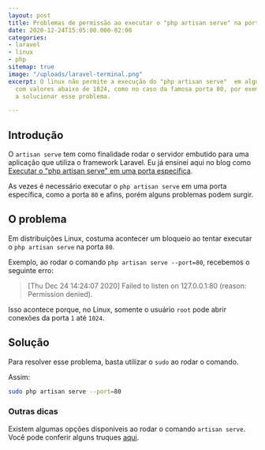 ```yaml
---
layout: post
title: Problemas de permissão ao executar o "php artisan serve" na porta 80
date: 2020-12-24T15:05:00.000-02:00
categories:
- laravel
- linux
- php
sitemap: true
image: "/uploads/laravel-terminal.png"
excerpt: O linux não permite a execução do "php artisan serve"  em algumas portas
  com valores abaixo de 1024, como no caso da famosa porta 80, por exemplo. Aprenda
  a solucionar esse problema.

---
```

## Introdução

O `artisan serve` tem como finalidade rodar o servidor embutido para uma aplicação que utiliza o framework Laravel. Eu já ensinei aqui no blog como [Executar o "php artisan serve" em uma porta específica](/blog/2020/12/24/como-definir-a-porta-usada-no-php-artisan-serve).

As vezes é necessário executar o `php artisan serve` em uma porta específica, como a porta `80` e afins, porém alguns problemas podem surgir.

## O problema

Em distribuições Linux, costuma acontecer um bloqueio ao tentar executar o `php artisan serve` na porta `80`.

Exemplo, ao rodar o comando `php artisan serve --port=80`, recebemos o seguinte erro:

> \[Thu Dec 24 14:24:07 2020\] Failed to listen on 127.0.0.1:80 (reason: Permission denied).

Isso acontece porque, no Linux, somente o usuário `root` pode abrir conexões da porta `1` até `1024`.

## Solução

Para resolver esse problema, basta utilizar o `sudo` ao rodar o comando.

Assim:

```bash
sudo php artisan serve --port=80
```

### Outras dicas

Existem algumas opções disponíveis ao rodar o comando `artisan serve`. Você pode conferir alguns truques [aqui](/blog/2019/08/17/truques-com-o-comando-php-artisan-serve).